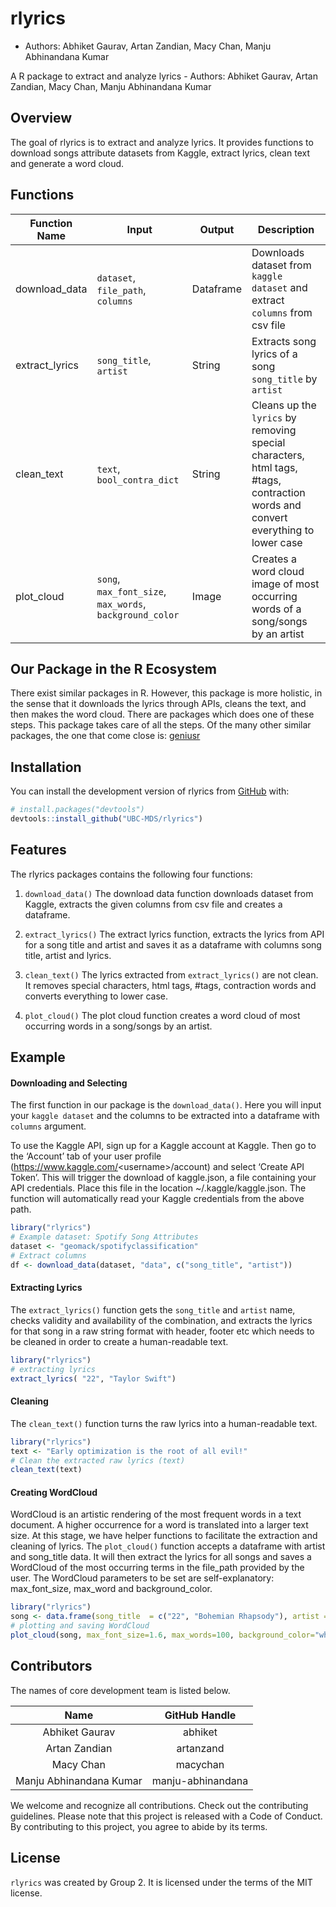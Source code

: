 
<!-- README.md is generated from README.Rmd. Please edit that file -->

# rlyrics

-   Authors: Abhiket Gaurav, Artan Zandian, Macy Chan, Manju Abhinandana
    Kumar

A R package to extract and analyze lyrics - Authors: Abhiket Gaurav,
Artan Zandian, Macy Chan, Manju Abhinandana Kumar

<!-- badges: start -->
<!-- badges: end -->

## Overview

The goal of rlyrics is to extract and analyze lyrics. It provides
functions to download songs attribute datasets from Kaggle, extract
lyrics, clean text and generate a word cloud.

## Functions

| Function Name  | Input                                                    | Output    | Description                                                                                                                      |
|----------------|----------------------------------------------------------|-----------|----------------------------------------------------------------------------------------------------------------------------------|
| download_data  | `dataset`, `file_path`, `columns`                        | Dataframe | Downloads dataset from `kaggle dataset` and extract `columns` from csv file                                                      |
| extract_lyrics | `song_title`, `artist`                                   | String    | Extracts song lyrics of a song `song_title` by `artist`                                                                          |
| clean_text     | `text`, `bool_contra_dict`                               | String    | Cleans up the `lyrics` by removing special characters, html tags, \#tags, contraction words and convert everything to lower case |
| plot_cloud     | `song`, `max_font_size`, `max_words`, `background_color` | Image     | Creates a word cloud image of most occurring words of a song/songs by an artist                                                  |

## Our Package in the R Ecosystem

There exist similar packages in R. However, this package is more
holistic, in the sense that it downloads the lyrics through APIs, cleans
the text, and then makes the word cloud. There are packages which does
one of these steps. This package takes care of all the steps. Of the
many other similar packages, the one that come close is:
[geniusr](https://cran.r-project.org/web/packages/geniusr/geniusr.pdf)

## Installation

You can install the development version of rlyrics from
[GitHub](https://github.com/) with:

``` r
# install.packages("devtools")
devtools::install_github("UBC-MDS/rlyrics")
```

## Features

The rlyrics packages contains the following four functions:

1.  `download_data()` The download data function downloads dataset from
    Kaggle, extracts the given columns from csv file and creates a
    dataframe.

2.  `extract_lyrics()` The extract lyrics function, extracts the lyrics
    from API for a song title and artist and saves it as a dataframe
    with columns song title, artist and lyrics.

3.  `clean_text()` The lyrics extracted from `extract_lyrics()` are not
    clean. It removes special characters, html tags, \#tags, contraction
    words and converts everything to lower case.

4.  `plot_cloud()` The plot cloud function creates a word cloud of most
    occurring words in a song/songs by an artist.

## Example

#### Downloading and Selecting

The first function in our package is the `download_data()`. Here you
will input your `kaggle dataset` and the columns to be extracted into a
dataframe with `columns` argument.

To use the Kaggle API, sign up for a Kaggle account at Kaggle. Then go
to the ‘Account’ tab of your user profile
(<https://www.kaggle.com/>\<username\>/account) and select ‘Create API
Token’. This will trigger the download of kaggle.json, a file containing
your API credentials. Place this file in the location
\~/.kaggle/kaggle.json. The function will automatically read your Kaggle
credentials from the above path.

``` r
library("rlyrics")
# Example dataset: Spotify Song Attributes  
dataset <- "geomack/spotifyclassification"
# Extract columns 
df <- download_data(dataset, "data", c("song_title", "artist"))
```

#### Extracting Lyrics

The `extract_lyrics()` function gets the `song_title` and `artist` name,
checks validity and availability of the combination, and extracts the
lyrics for that song in a raw string format with header, footer etc
which needs to be cleaned in order to create a human-readable text.

``` r
library("rlyrics")
# extracting lyrics 
extract_lyrics( "22", "Taylor Swift")
```

#### Cleaning

The `clean_text()` function turns the raw lyrics into a human-readable
text.

``` r
library("rlyrics")
text <- "Early optimization is the root of all evil!"
# Clean the extracted raw lyrics (text)
clean_text(text)
```

#### Creating WordCloud

WordCloud is an artistic rendering of the most frequent words in a text
document. A higher occurrence for a word is translated into a larger
text size. At this stage, we have helper functions to facilitate the
extraction and cleaning of lyrics. The `plot_cloud()` function accepts a
dataframe with artist and song_title data. It will then extract the
lyrics for all songs and saves a WordCloud of the most occurring terms
in the file_path provided by the user. The WordCloud parameters to be
set are self-explanatory: max_font_size, max_word and background_color.

``` r
library("rlyrics")
song <- data.frame(song_title  = c("22", "Bohemian Rhapsody"), artist = c("Taylor Swift", "Queen"))
# plotting and saving WordCloud
plot_cloud(song, max_font_size=1.6, max_words=100, background_color="white")
```

## Contributors

The names of core development team is listed below.

|          Name           |   GitHub Handle   |
|:-----------------------:|:-----------------:|
|     Abhiket Gaurav      |      abhiket      |
|      Artan Zandian      |     artanzand     |
|        Macy Chan        |     macychan      |
| Manju Abhinandana Kumar | manju-abhinandana |

We welcome and recognize all contributions. Check out the contributing
guidelines. Please note that this project is released with a Code of
Conduct. By contributing to this project, you agree to abide by its
terms.

## License

`rlyrics` was created by Group 2. It is licensed under the terms of the
MIT license.
